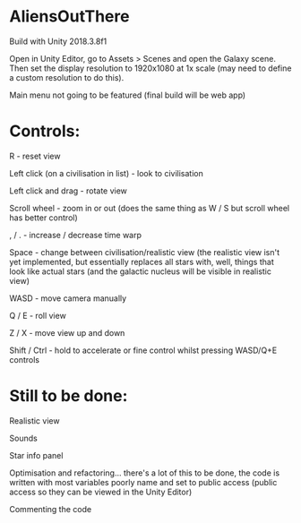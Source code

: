 # AliensOutThere

Build with Unity 2018.3.8f1

Open in Unity Editor, go to Assets > Scenes and open the Galaxy scene. Then set the display resolution to 1920x1080 at 1x scale (may need to define a custom resolution to do this).

Main menu not going to be featured (final build will be web app)



# Controls:

R - reset view

Left click (on a civilisation in list) - look to civilisation

Left click and drag - rotate view

Scroll wheel - zoom in or out (does the same thing as W / S but scroll wheel has better control)

, / . - increase / decrease time warp

Space - change between civilisation/realistic view (the realistic view isn't yet implemented, but essentially replaces all stars with, well, things that look like actual stars (and the galactic nucleus will be visible in realistic view)

WASD - move camera manually

Q / E - roll view

Z / X - move view up and down

Shift / Ctrl - hold to accelerate or fine control whilst pressing WASD/Q+E controls

# Still to be done:

Realistic view

Sounds

Star info panel

Optimisation and refactoring... there's a lot of this to be done, the code is written with most variables poorly name and set to public access (public access so they can be viewed in the Unity Editor)

Commenting the code
